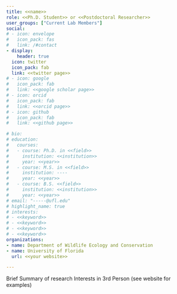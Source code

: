 ```yaml
---
title: <<name>>
role: <<Ph.D. Student>> or <<Postdoctoral Researcher>>
user_groups: ["Current Lab Members"]
social:
# - icon: envelope
#   icon_pack: fas
#   link: /#contact
- display:
    header: true
  icon: twitter
  icon_pack: fab
  link: <<twitter page>>
# - icon: google
#   icon_pack: fab
#   link: <<google scholar page>>
# - icon: orcid
#   icon_pack: fab
#   link: <<orcid page>>
# - icon: github
#   icon_pack: fab
#   link: <<github page>>

# bio: 
# education:
#   courses:
#   - course: Ph.D. in <<field>>
#     institution: <<institution>>
#     year: <<year>>
#   - course: M.S. in <<field>>
#     institution: ----
#     year: <<year>>
#   - course: B.S. <<field>>
#     institution: <<institution>>
#     year: <<year>>
# email: "-----@ufl.edu"
# highlight_name: true
# interests:
# - <<keyword>>
# - <<keyword>>
# - <<keyword>>
# - <<keyword>>
organizations:
- name: Department of Wildlife Ecology and Conservation
- name: University of Florida
  url: <<your website>>

---
```

Brief Summary of research Interests in 3rd Person (see website for examples)


